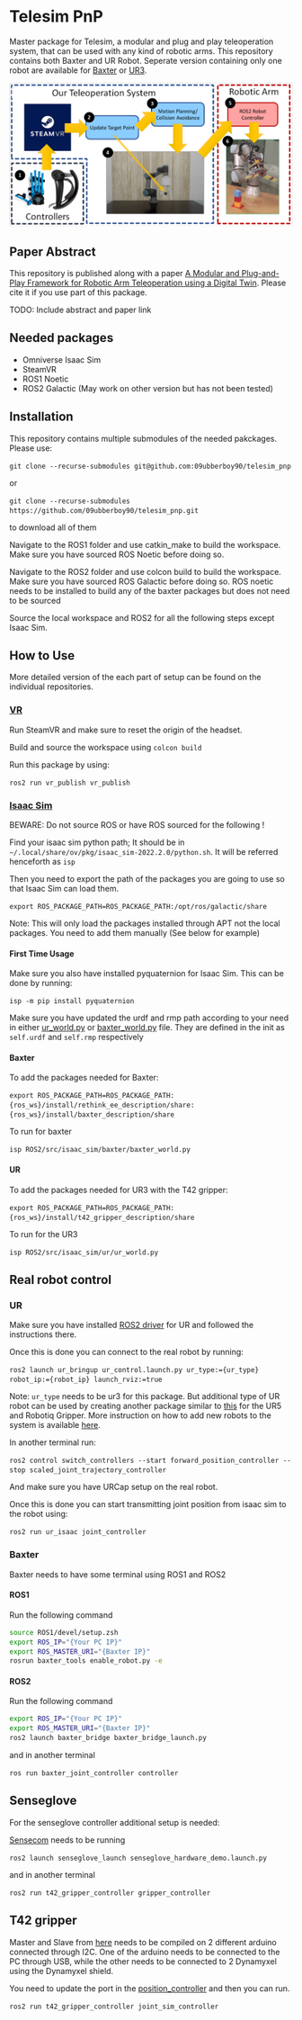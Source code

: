 # Telesim PnP

Master package for Telesim, a modular and plug and play teleoperation system, that can be used with any kind of robotic arms. This repository contains both Baxter and UR Robot. Seperate version containing only one robot are available for [Baxter](https://github.com/09ubberboy90/telesim_pnp_baxter.git) or [UR3](https://github.com/09ubberboy90/telesim_pnp_ur.git).

![docs/images/ICRA2024_main_fig.png](docs/images/ICRA2024_main_fig.png)

## Paper Abstract

This repository is published along with a paper [A Modular and Plug-and-Play Framework for Robotic Arm Teleoperation using a Digital Twin](TODO). Please cite it if you use part of this package.

TODO: Include abstract and paper link

## Needed packages

- Omniverse Isaac Sim
- SteamVR
- ROS1 Noetic
- ROS2 Galactic (May work on other version but has not been tested)

## Installation

This repository contains multiple submodules of the needed pakckages. Please use:

`git clone --recurse-submodules git@github.com:09ubberboy90/telesim_pnp`

or

`git clone --recurse-submodules https://github.com/09ubberboy90/telesim_pnp.git`

to download all of them

Navigate to the ROS1 folder and use catkin_make to build the workspace. Make sure you have sourced ROS Noetic before doing so.

Navigate to the ROS2 folder and use colcon build to build the workspace. Make sure you have sourced ROS Galactic before doing so. ROS noetic needs to be installed to build any of the baxter packages but does not need to be sourced

Source the local workspace and ROS2 for all the following steps except Isaac Sim.

## How to Use

More detailed version of the each part of setup can be found on the individual repositories.

### [VR](https://github.com/09ubberboy90/vr_publisher)

Run SteamVR and make sure to reset the origin of the headset.

Build and source the workspace using `colcon build`

Run this package by using:

`ros2 run vr_publish vr_publish`

### [Isaac Sim](https://github.com/09ubberboy90/telesim_isaac)

BEWARE: Do not source ROS or have ROS sourced for the following !

Find your isaac sim python path; It should be in `~/.local/share/ov/pkg/isaac_sim-2022.2.0/python.sh`. It will be referred henceforth as `isp`

Then you need to export the path of the packages you are going to use so that Isaac Sim can load them.

`export ROS_PACKAGE_PATH=ROS_PACKAGE_PATH:/opt/ros/galactic/share`

Note: This will only load the packages installed through APT not the local packages. You need to add them manually (See below for example)

#### First Time Usage

Make sure you also have installed pyquaternion for Isaac Sim. This can be done by running:

`isp -m pip install pyquaternion`

Make sure you have updated the urdf and rmp path according to your need in either [ur_world.py](ur3/ur_world.py) or [baxter_world.py](baxter/baxter_world.py) file. They are defined in the init as `self.urdf` and `self.rmp` respectively

#### Baxter

To add the packages needed for Baxter:

`export ROS_PACKAGE_PATH=ROS_PACKAGE_PATH:{ros_ws}/install/rethink_ee_description/share:{ros_ws}/install/baxter_description/share`

To run for baxter

`isp ROS2/src/isaac_sim/baxter/baxter_world.py`

#### UR

To add the packages needed for UR3 with the T42 gripper:

`export ROS_PACKAGE_PATH=ROS_PACKAGE_PATH:{ros_ws}/install/t42_gripper_description/share`

To run for the UR3

`isp ROS2/src/isaac_sim/ur/ur_world.py`

## Real robot control

### UR

Make sure you have installed [ROS2 driver](https://github.com/UniversalRobots/Universal_Robots_ROS2_Driver) for UR and followed the instructions there.

Once this is done you can connect to the real robot by running:

`ros2 launch ur_bringup ur_control.launch.py ur_type:={ur_type} robot_ip:={robot_ip} launch_rviz:=true`

Note: `ur_type` needs to be ur3 for this package. But additional type of UR robot can be used by creating another package similar to [this](https://github.com/09ubberboy90/ur_robotiq) for the UR5 and Robotiq Gripper. More instruction on how to add new robots to the system is available [here](https://github.com/09ubberboy90/telesim_isaac/blob/master/README.md#adding-new-robots).

In another terminal run:

`ros2 control switch_controllers --start forward_position_controller --stop scaled_joint_trajectory_controller`

And make sure you have URCap setup on the real robot.

Once this is done you can start transmitting joint position from isaac sim to the robot using:

`ros2 run ur_isaac joint_controller`

### Baxter

Baxter needs to have some terminal using ROS1 and ROS2

#### ROS1

Run the following command

``` sh
source ROS1/devel/setup.zsh
export ROS_IP="{Your PC IP}"
export ROS_MASTER_URI="{Baxter IP}"
rosrun baxter_tools enable_robot.py -e
```

#### ROS2

Run the following command

```sh
export ROS_IP="{Your PC IP}"
export ROS_MASTER_URI="{Baxter IP}"
ros2 launch baxter_bridge baxter_bridge_launch.py
```

and in another terminal

`ros run baxter_joint_controller controller`

## Senseglove

For the senseglove controller additional setup is needed:

[Sensecom](ROS2/src/senseglove_ros2_ws/SenseCom/Linux/SenseCom.x86_64) needs to be running

`ros2 launch senseglove_launch senseglove_hardware_demo.launch.py`

and in another terminal

`ros2 run t42_gripper_controller gripper_controller`

## T42 gripper

Master and Slave from [here](ROS2/src/t42_gripper/t42_gripper_controller/arduino) needs to be compiled on 2 different arduino connected through I2C. One of the arduino needs to be connected to the PC through USB, while the other needs to be connected to 2 Dynamyxel using the Dynamyxel shield.

You need to update the port in the [position_controller](ROS2/src/t42_gripper/t42_gripper_controller/t42_gripper_controller/position_controller.py) and then you can run.

`ros2 run t42_gripper_controller joint_sim_controller`
